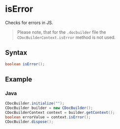 # isError

Checks for errors in JS.

> Please note, that for the `.docbuilder` file the `CDocBuilderContext.isError` method is not used.

## Syntax

```java
boolean isError();
```

## Example

### Java

``` java
CDocBuilder.initialize("");
CDocBuilder builder = new CDocBuilder();
CDocBuilderContext context = builder.getContext();
boolean errorValue = context.isError();
CDocBuilder.dispose();
```
